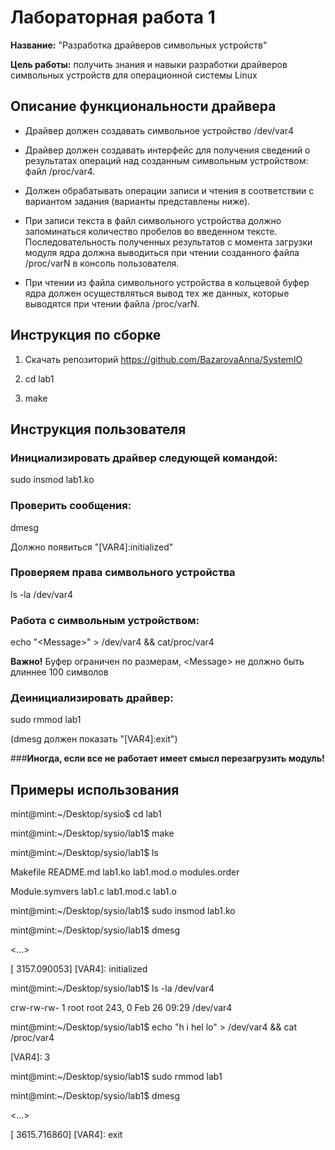 # Лабораторная работа 1

**Название:** "Разработка драйверов символьных устройств"

**Цель работы:** получить знания и навыки разработки драйверов символьных устройств для операционной системы Linux

## Описание функциональности драйвера

* Драйвер должен создавать символьное устройство /dev/var4

* Драйвер должен создавать интерфейс для получения сведений о результатах операций над созданным символьным устройством: файл /proc/var4.

* Должен обрабатывать операции записи и чтения в соответствии с вариантом задания (варианты представлены ниже).

* При записи текста в файл символьного устройства должно запоминаться количество пробелов во введенном тексте. Последовательность полученных результатов с момента загрузки модуля ядра должна выводиться при чтении созданного файла /proc/varN в консоль пользователя.

* При чтении из файла символьного устройства в кольцевой буфер ядра должен осуществляться вывод тех же данных, которые выводятся при чтении файла /proc/varN.


## Инструкция по сборке

1. Скачать репозиторий https://github.com/BazarovaAnna/SystemIO

2. cd lab1

3. make

## Инструкция пользователя

### Инициализировать драйвер следующей командой:

sudo insmod lab1.ko

### Проверить сообщения:

dmesg

Должно появиться "\[VAR4\]:initialized"

### Проверяем права символьного устройства

ls -la /dev/var4

### Работа с символьным устройством:

echo "\<Message\>" > /dev/var4 && cat/proc/var4

**Важно!** Буфер ограничен по размерам, \<Message\> не должно быть длиннее 100 символов

### Деинициализировать драйвер:

sudo rmmod lab1

(dmesg должен показать "\[VAR4\]:exit")

###**Иногда, если все не работает имеет смысл перезагрузить модуль!**

## Примеры использования

mint@mint:\~/Desktop/sysio$ cd lab1

mint@mint:\~/Desktop/sysio/lab1$ make

mint@mint:\~/Desktop/sysio/lab1$ ls

Makefile        README.md  lab1.ko     lab1.mod.o  modules.order

Module.symvers  lab1.c     lab1.mod.c  lab1.o

mint@mint:\~/Desktop/sysio/lab1$ sudo insmod lab1.ko

mint@mint:\~/Desktop/sysio/lab1$ dmesg

\<...\>

\[ 3157.090053\] \[VAR4\]: initialized

mint@mint:\~/Desktop/sysio/lab1$ ls -la /dev/var4

crw-rw-rw- 1 root root 243, 0 Feb 26 09:29 /dev/var4

mint@mint:\~/Desktop/sysio/lab1$ echo "h i hel lo" > /dev/var4 && cat /proc/var4

\[VAR4\]: 3 

mint@mint:\~/Desktop/sysio/lab1$ sudo rmmod lab1

mint@mint:\~/Desktop/sysio/lab1$ dmesg

\<...\>

\[ 3615.716860\] \[VAR4\]: exit
